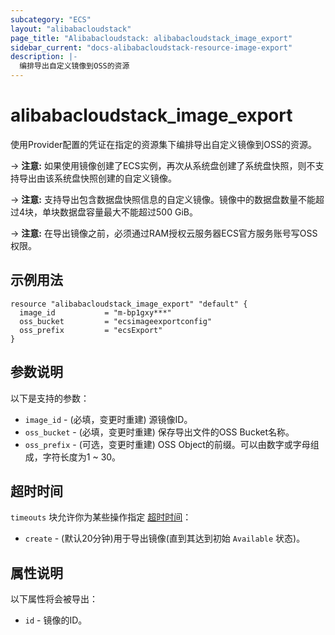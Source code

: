 ```yaml
---
subcategory: "ECS"
layout: "alibabacloudstack"
page_title: "Alibabacloudstack: alibabacloudstack_image_export"
sidebar_current: "docs-alibabacloudstack-resource-image-export"
description: |-
  编排导出自定义镜像到OSS的资源
---
```


# alibabacloudstack_image_export

使用Provider配置的凭证在指定的资源集下编排导出自定义镜像到OSS的资源。

-> **注意:** 如果使用镜像创建了ECS实例，再次从系统盘创建了系统盘快照，则不支持导出由该系统盘快照创建的自定义镜像。

-> **注意:** 支持导出包含数据盘快照信息的自定义镜像。镜像中的数据盘数量不能超过4块，单块数据盘容量最大不能超过500 GiB。

-> **注意:** 在导出镜像之前，必须通过RAM授权云服务器ECS官方服务账号写OSS权限。

## 示例用法

```
resource "alibabacloudstack_image_export" "default" {
  image_id           = "m-bp1gxy***"
  oss_bucket         = "ecsimageexportconfig"
  oss_prefix         = "ecsExport"
}
```

## 参数说明

以下是支持的参数：

* `image_id` - (必填，变更时重建) 源镜像ID。
* `oss_bucket` - (必填，变更时重建) 保存导出文件的OSS Bucket名称。
* `oss_prefix` - (可选，变更时重建) OSS Object的前缀。可以由数字或字母组成，字符长度为1 ~ 30。

## 超时时间

`timeouts` 块允许你为某些操作指定 [超时时间](https://www.terraform.io/docs/configuration-0-11/resources.html#timeouts)：

* `create` - (默认20分钟)用于导出镜像(直到其达到初始 `Available` 状态)。

## 属性说明

以下属性将会被导出：

* `id` - 镜像的ID。